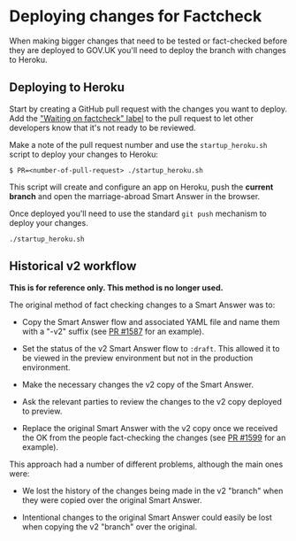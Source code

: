 # Deploying changes for Factcheck

When making bigger changes that need to be tested or fact-checked before they are deployed to GOV.UK you'll need to deploy the branch with changes to Heroku.

## Deploying to Heroku

Start by creating a GitHub pull request with the changes you want to deploy. Add the ["Waiting on factcheck" label](https://github.com/alphagov/smart-answers/labels/Waiting%20on%20factcheck) to the pull request to let other developers know that it's not ready to be reviewed.

Make a note of the pull request number and use the `startup_heroku.sh` script to deploy your changes to Heroku:

    $ PR=<number-of-pull-request> ./startup_heroku.sh

This script will create and configure an app on Heroku, push the __current branch__ and open the marriage-abroad Smart Answer in the browser.

Once deployed you'll need to use the standard `git push` mechanism to deploy your changes.

    ./startup_heroku.sh

## Historical v2 workflow

__This is for reference only. This method is no longer used.__

The original method of fact checking changes to a Smart Answer was to:

* Copy the Smart Answer flow and associated YAML file and name them with a "-v2" suffix (see [PR #1587][pr-1587] for an example).

* Set the status of the v2 Smart Answer flow to `:draft`. This allowed it to be viewed in the preview environment but not in the production environment.

* Make the necessary changes the v2 copy of the Smart Answer.

* Ask the relevant parties to review the changes to the v2 copy deployed to preview.

* Replace the original Smart Answer with the v2 copy once we received the OK from the people fact-checking the changes (see [PR #1599][pr-1599] for an example).

This approach had a number of different problems, although the main ones were:

* We lost the history of the changes being made in the v2 "branch" when they were copied over the original Smart Answer.

* Intentional changes to the original Smart Answer could easily be lost when copying the v2 "branch" over the original.

[pr-1587]: https://github.com/alphagov/smart-answers/pull/1587/
[pr-1599]: https://github.com/alphagov/smart-answers/pull/1599/
